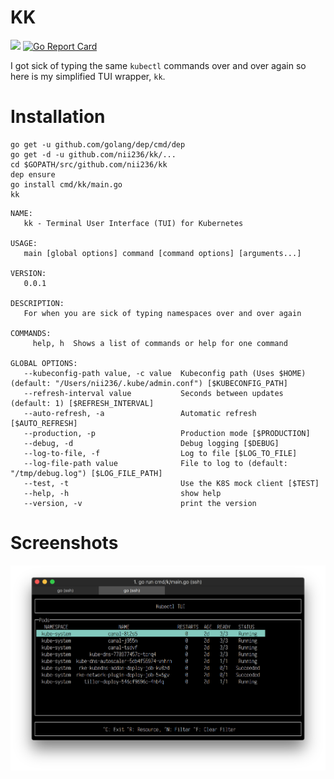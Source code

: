 # KK

[![](https://godoc.org/github.com/nii236/k?status.svg)](http://godoc.org/github.com/nii236/k)
[![Go Report Card](https://goreportcard.com/badge/github.com/nii236/k)](https://goreportcard.com/report/github.com/nii236/k)

I got sick of typing the same `kubectl` commands over and over again so here is my simplified TUI wrapper, `kk`.

# Installation

```
go get -u github.com/golang/dep/cmd/dep
go get -d -u github.com/nii236/kk/...
cd $GOPATH/src/github.com/nii236/kk
dep ensure
go install cmd/kk/main.go
kk
```

```
NAME:
   kk - Terminal User Interface (TUI) for Kubernetes

USAGE:
   main [global options] command [command options] [arguments...]

VERSION:
   0.0.1

DESCRIPTION:
   For when you are sick of typing namespaces over and over again

COMMANDS:
     help, h  Shows a list of commands or help for one command

GLOBAL OPTIONS:
   --kubeconfig-path value, -c value  Kubeconfig path (Uses $HOME) (default: "/Users/nii236/.kube/admin.conf") [$KUBECONFIG_PATH]
   --refresh-interval value           Seconds between updates (default: 1) [$REFRESH_INTERVAL]
   --auto-refresh, -a                 Automatic refresh [$AUTO_REFRESH]
   --production, -p                   Production mode [$PRODUCTION]
   --debug, -d                        Debug logging [$DEBUG]
   --log-to-file, -f                  Log to file [$LOG_TO_FILE]
   --log-file-path value              File to log to (default: "/tmp/debug.log") [$LOG_FILE_PATH]
   --test, -t                         Use the K8S mock client [$TEST]
   --help, -h                         show help
   --version, -v                      print the version
```

# Screenshots

![](/static/screenshot.png)
